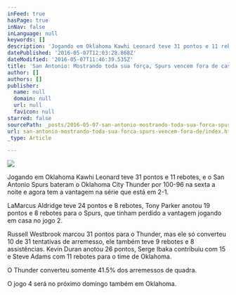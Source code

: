 ```yaml
---
inFeed: true
hasPage: true
inNav: false
inLanguage: null
keywords: []
description: 'Jogando em Oklahoma Kawhi Leonard teve 31 pontos e 11 rebotes, e o San Antonio Spurs bateram o Oklahoma City Thunder por 100-96 na sexta a noite e agora tem a vantagem na série que está em 2-1.'
datePublished: '2016-05-07T12:03:28.868Z'
dateModified: '2016-05-07T11:46:39.535Z'
title: 'San Antonio: Mostrando toda sua força, Spurs vencem fora de casa e agora tem a vantagem na série 2-1'
author: []
authors: []
publisher:
  name: null
  domain: null
  url: null
  favicon: null
starred: false
sourcePath: _posts/2016-05-07-san-antonio-mostrando-toda-sua-forca-spurs-vencem-fora-de.md
url: san-antonio-mostrando-toda-sua-forca-spurs-vencem-fora-de/index.html
_type: Article

---
```

![](https://the-grid-user-content.s3-us-west-2.amazonaws.com/c96cdc2d-4d71-4e14-a21a-9d4e54467abd.jpg)

Jogando em Oklahoma Kawhi Leonard teve 31 pontos e 11 rebotes, e o San Antonio Spurs bateram o Oklahoma City Thunder por 100-96 na sexta a noite e agora tem a vantagem na série que está em 2-1\.

LaMarcus Aldridge teve 24 pontos e 8 rebotes, Tony Parker anotou 19 pontos e 8 rebotes para o Spurs, que tinham perdido a vantagem jogando em casa no jogo 2\.

Russell Westbrook marcou 31 pontos para o Thunder, mas ele só converteu 10 de 31 tentativas de arremesso, ele também teve 9 rebotes e 8 assistências. Kevin Duran anotou 26 pontos, Serge Ibaka contribuiu com 15 e Steve Adams com 11 rebotes para o time de Oklahoma.

O Thunder converteu somente 41.5% dos arremessos de quadra.

O jogo 4 será no próximo domingo também em Oklahoma.